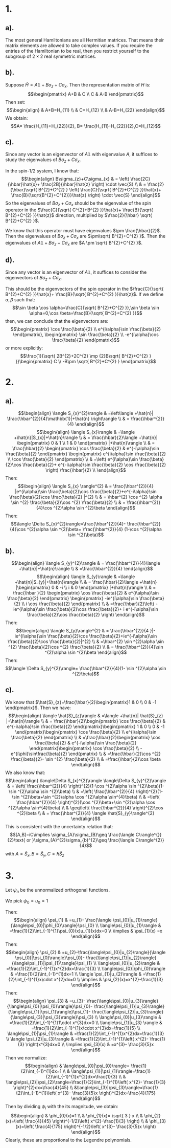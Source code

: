 # 1.
## a).
The most general Hamiltonians are all Hermitian matrices. That means their matrix elements are allowed to take complex values. If you require the entries of the Hamiltonian to be real, then you restrict yourself to the subgroup of $2\times 2$ real symmetric matrices.
## b).
Suppose $\hat{H}=A \mathbb{1}+B\sigma_{z}+C\sigma_{x}$. Then the representation matrix of $H$ is:
$$\begin{pmatrix}
A+B & C \\
C & A-B 
\end{pmatrix}$$
Then set:
$$\begin{align}
 & A+B=H_{11} \\
 & C=H_{12} \\
 & A-B=H_{22}
\end{align}$$
We obtain:
$$A= \frac{H_{11}+H_{22}}{2}, B= \frac{H_{11}-H_{22}}{2},C=H_{12}$$
## c).
Since any vector is an eigenvector of $A\mathbb{1}$ with eigenvalue $A$, it suffices to study the eigenvalues of $B\sigma_{z}+C\sigma_{x}$. 

In the spin-1/2 system, I know that:
$$\begin{align}
B\sigma_{z}+C\sigma_{x} & = \left(  \frac{2C}{\hbar}\hat{x}+ \frac{2B}{\hbar}\hat{z} \right) \cdot \vec{S} \\
 & = \frac{2}{\hbar}\sqrt{ B^{2}+C^{2} } \left(  \frac{C}{\sqrt{ B^{2}+C^{2} }}\hat{x}+ \frac{B}{\sqrt{B^{2}+C^{2}}}\hat{z} \right) \cdot \vec{S}
\end{align}$$
So the eigenvalues of $B\sigma_{z}+C\sigma_{x}$ should be the eigenvalue of the spin operator in the $\frac{C}{\sqrt{ C^{2}+B^{2} }}\hat{x}+ \frac{B}{\sqrt{ B^{2}+C^{2} }}\hat{z}$ direction, multiplied by $\frac{2}{\hbar} \sqrt{ B^{2}+C^{2} }$.

We know that this operator must have eigenvalues $\pm \frac{\hbar}{2}$. Then the eigenvalues of $B\sigma_{z}+C\sigma_{x}$ are $\pm\sqrt{ B^{2}+C^{2} }$. Then the eigenvalues of $A\mathbb{1}+B\sigma_{z}+C\sigma_{x}$ are $A \pm \sqrt{ B^{2}+C^{2} }$.
## d).
Since any vector is an eigenvector of $A\mathbb{1}$, it suffices to consider the eigenvectors of $B\sigma_{z}+C\sigma_{x}$.  

This should be the eigenvectors of the spin operator in the $\frac{C}{\sqrt{ B^{2}+C^{2} }}\hat{x}+ \frac{B}{\sqrt{ B^{2}+C^{2} }}\hat{z}$. If we define $\alpha ,\beta$ such that:
$$\sin \beta \cos \alpha=\frac{C}{\sqrt{ B^{2}+C^{2} }},\sin \beta \sin \alpha=0,\cos \beta=\frac{B}{\sqrt{ B^{2}+C^{2} }}$$
then, we can conclude that the eigenvectors are:
$$\begin{pmatrix}
\cos \frac{\beta}{2} \\
e^{i\alpha}\sin \frac{\beta}{2}
\end{pmatrix}, \begin{pmatrix}
\sin \frac{\beta}{2} \\
-e^{i\alpha}\cos \frac{\beta}{2}
\end{pmatrix}$$
or more explicitly:
$$\frac{1}{\sqrt{ 2B^{2}+2C^{2} \mp {2}B\sqrt{ B^{2}+C^{2} } }}\begin{pmatrix}
C \\
-B\pm \sqrt{ B^{2}+C^{2} }
\end{pmatrix}$$
# 2.
## a).
$$\begin{align}
\langle S_{x}^{2}\rangle & =\left\langle +\hat{n}| \frac{\hbar^{2}}{4}\mathbb{1}|+\hat{n} \right\rangle \\
 & = \frac{\hbar^{2}}{4}
\end{align}$$
$$\begin{align}
\langle S_{x}\rangle & =\langle +\hat{n}|S_{x}|+\hat{n}\rangle \\
 & = \frac{\hbar}{2}\langle +\hat{n}| \begin{pmatrix}
0 & 1 \\
1 & 0 
\end{pmatrix} |+\hat{n}\rangle \\
 & = \frac{\hbar}{2} \begin{pmatrix}
 \cos \frac{\beta}{2} &  e^{-i\alpha}\sin \frac{\beta}{2}
\end{pmatrix} \begin{pmatrix}
e^{i\alpha}\sin \frac{\beta}{2} \\
\cos \frac{\beta}{2}
\end{pmatrix} \\
 & =\left( e^{i\alpha}\sin \frac{\beta}{2}\cos \frac{\beta}{2}+ e^{-i\alpha}\sin \frac{\beta}{2} \cos \frac{\beta}{2} \right) \frac{\hbar}{2} \\
\end{align}$$
Then:
$$\begin{align}
\langle S_{x} \rangle^{2} & = \frac{\hbar^{2}}{4} |e^{i\alpha}\sin \frac{\beta}{2}\cos \frac{\beta}{2}+e^{-i\alpha}\sin \frac{\beta}{2}\cos \frac{\beta}{2} |^{2} \\
 & = \hbar^{2} \cos ^{2} \alpha \sin ^{2} \frac{\beta}{2}\cos ^{2}  \frac{\beta}{2} \\
 & = \frac{\hbar^{2}}{4}\cos ^{2}\alpha \sin ^{2}\beta
\end{align}$$
Then: 
$$\langle \Delta S_{x}^{2}\rangle=\frac{\hbar^{2}}{4}- \frac{\hbar^{2}}{4}\cos ^{2}\alpha \sin ^{2}\beta= \frac{\hbar^{2}}{4} (1-\cos ^{2}\alpha \sin ^{2}\beta)$$
## b).
 $$\begin{align}
\langle S_{y}^{2}\rangle & = \frac{\hbar^{2}}{4}\langle +\hat{n}|+\hat{n}\rangle \\
 & =\frac{\hbar^{2}}{4}
\end{align}$$
$$\begin{align}
\langle S_{y}\rangle & =\langle +\hat{n}|S_{y}|+\hat{n}\rangle \\
 & = \frac{\hbar}{2}\langle +\hat{n} |\begin{pmatrix}
0 & -i \\
i & 0
\end{pmatrix} |+\hat{n}\rangle \\
 & = \frac{\hbar }{2} \begin{pmatrix}
\cos \frac{\beta}{2} & e^{i\alpha}\sin \frac{\beta}{2}
\end{pmatrix} \begin{pmatrix}
 -ie^{i\alpha}\sin \frac{\beta}{2} \\
i \cos \frac{\beta}{2}
\end{pmatrix} \\
 & =\frac{\hbar}{2}\left( -ie^{i\alpha}\sin \frac{\beta}{2}\cos \frac{\beta}{2}+ i e^{-i\alpha}\sin \frac{\beta}{2}\cos \frac{\beta}{2} \right)
\end{align}$$
Then:
$$\begin{align}
\langle S_{y}\rangle^{2} & = \frac{\hbar^{2}}{4 }|-ie^{i\alpha}\sin \frac{\beta}{2}\cos \frac{\beta}{2}+ie^{-i\alpha}\sin \frac{\beta}{2}\cos \frac{\beta}{2}|^{2} \\
 & =\hbar^{2}  \sin ^{2}\alpha \sin ^{2} \frac{\beta}{2}\cos ^{2} \frac{\beta}{2} \\
 & = \frac{\hbar^{2}}{4}\sin ^{2}\alpha \sin ^{2}\beta
\end{align}$$
Then:
$$\langle \Delta S_{y}^{2}\rangle= \frac{\hbar^{2}}{4}(1- \sin ^{2}\alpha \sin ^{2}\beta)$$
## c).
We know that $\hat{S}_{z}=\frac{\hbar}{2}\begin{pmatrix}1 & 0 \\ 0 & -1 \end{pmatrix}$. Then we have:
$$\begin{align}
\langle \hat{S}_{z}\rangle & =\langle +\hat{n}| \hat{S}_{z} |+\hat{n}\rangle \\
  & = \frac{\hbar}{2}\begin{pmatrix}
\cos \frac{\beta}{2} & e^{-i\alpha}\sin \frac{\beta}{2}
\end{pmatrix}\begin{pmatrix}
1 & 0 \\
0 & -1
\end{pmatrix}\begin{pmatrix}
\cos \frac{\beta}{2} \\
e^{i\alpha}\sin \frac{\beta}{2}
\end{pmatrix} \\
 & =\frac{\hbar}{2}\begin{pmatrix}
\cos \frac{\beta}{2} & e^{-i\alpha}\sin \frac{\beta}{2}
\end{pmatrix}\begin{pmatrix}
\cos \frac{\beta}{2} \\
-e^{i\phi}\sin\frac{\beta}{2}
\end{pmatrix} \\
 & =\frac{\hbar}{2}\cos ^{2} \frac{\beta}{2}- \sin ^{2} \frac{\beta}{2} \\
 & =\frac{\hbar}{2}\cos \beta
\end{align}$$
We also know that:
$$\begin{align} \langle\Delta S_{x}^{2}\rangle \langle\Delta S_{y}^{2}\rangle & = \left( \frac{\hbar^{2}}{4} \right)^{2}(1-\cos ^{2}\alpha \sin ^{2}\beta)(1-\sin ^{2}\alpha \sin ^{2}\beta) \\
 & =\left( \frac{\hbar^{2}}{4} \right)^{2}(1-\sin ^{2}\beta+\sin ^{2}\alpha \cos ^{2}\alpha \sin^{4}\beta) \\
 & =\left( \frac{\hbar^{2}}{4} \right)^{2}(\cos ^{2}\beta+\sin ^{2}\alpha \cos ^{2}\alpha \sin^{4}\beta) \\
 & \geq\left( \frac{\hbar^{2}}{4} \right)^{2}\cos ^{2}\beta \\
 & = \frac{\hbar^{2}}{4} \langle \hat{S}_{y}\rangle^{2} 
\end{align}$$
This is consistent with the uncertainty relation that:
$$[A,B]=iC\implies \sigma_{A}\sigma_{B}\geq \frac{\langle C\rangle^{}}{2}\text{ or  }\sigma_{A}^{2}\sigma_{b}^{2}\geq \frac{\langle C\rangle^{2}}{4}$$
with $A=\hat{S}_{x},B=\hat{S}_{y},C=\hbar\hat{S}_{z}$

# 3.
Let $\psi_{n}$ be the unnormalized orthogonal functions.

We pick $\psi_{0}=u_{0}=1$

Then:
$$\begin{align}
\psi_{1} & =u_{1}- \frac{\langle \psi_{0}|u_{1}\rangle}{\langle\psi_{0}|\phi_{0}\rangle}\psi_{0} \\
\langle\psi_{0}|u_{1}\rangle & =\frac{1}{2}\int_{-1}^{1}\psi_{0}(x)u_{1}(x)dx=0 \\
\implies & \psi_{1}(x)  =x
\end{align}$$
Then:
$$\begin{align}
\psi_{2} & =u_{2}-\frac{\langle\psi_{0}|u_{2}\rangle}{\langle \psi_{0}|\psi_{0}\rangle}\psi_{0}- \frac{\langle\psi_{1}|u_{2}\rangle}{\langle\psi_{1}|\psi_{1}\rangle}\psi_{1} \\
\langle\psi_{0}|u_{2}\rangle & =\frac{1}{2}\int_{-1}^{1}x^{2}dx=\frac{1}{3} \\
\langle\psi_{0}|\phi_{0}\rangle & =\frac{1}{2}\int_{-1}^{1}dx=1 \\
\langle \psi_{1}|u_{2}\rangle & =\frac{1}{2}\int_{-1}^{1}x\cdot x^{2}dx=0 \\
\implies & \psi_{2}(x)=x^{2}-\frac{1}{3}
\end{align}$$
Then:
$$\begin{align}
\psi_{3} & =u_{3}- \frac{\langle\psi_{0}|u_{3}\rangle}{\langle\psi_{0}|\psi_{0}\rangle}\psi_{0}- \frac{\langle\psi_{1}|u_{3}\rangle}{\langle\psi_{1}|\psi_{1}\rangle}\psi_{1}- \frac{\langle\psi_{2}|u_{3}\rangle}{\langle\psi_{3}|\psi_{3}\rangle}\psi_{3} \\
\langle\psi_{0}|u_{3}\rangle & =\frac{1}{2}\int_{-1}^{1}1\cdot x^{3}dx=0 \\
\langle\psi_{1}|u_{3} \rangle & =\frac{1}{2}\int_{-1}^{1}x\cdot x^{3}dx=\frac{1}{5} \\
\langle\psi_{1}|\psi_{1}\rangle & =\frac{1}{2}\int_{-1}^{1}x^{2}dx=\frac{1}{3} \\
\langle \psi_{2}|u_{3}\rangle & =\frac{1}{2}\int_{-1}^{1}\left( x^{2}- \frac{1}{3} \right)x^{3}dx=0 \\
\implies \psi_{3}(x) & =x^{3}- \frac{3}{5}x
\end{align}$$
Then we normalize:
$$\begin{align}
 & \langle\psi_{0}|\psi_{0}\rangle= \frac{1}{2}\int_{-1}^{1}dx=1 \\
 & \langle\psi_{1}|\psi_{1}\rangle=\frac{1}{2}\int_{-1}^{1}x^{2}dx=\frac{1}{3} \\
 & \langle\psi_{2}|\psi_{2}\rangle=\frac{1}{2}\int_{-1}^{1}\left( x^{2}- \frac{1}{3} \right)^{2}dx=\frac{4}{45} \\
 &\langle\psi_{3}|\psi_{3}\rangle=\frac{1}{2}\int_{-1}^{1}\left( x^{3}- \frac{3}{5}x \right)^{2}dx=\frac{4}{175}
\end{align}$$
Then by dividing $\psi_{i}$ with the its magnitude, we obtain:
$$\begin{align}
 & \phi_{0}(x)=1 \\
 & \phi_{1}(x)= \sqrt{ 3 } x \\
 & \phi_{2}(x)=\left( \frac{4}{45} \right)^{-1/2}\left( x^{2}-\frac{1}{3} \right) \\
 & \phi_{3}(x)=\left( \frac{4}{175} \right)^{-1/2}\left( x^{3}- \frac{3}{5}x \right)
\end{align}$$
Clearly, these are proportional to the Legendre polynomials.
